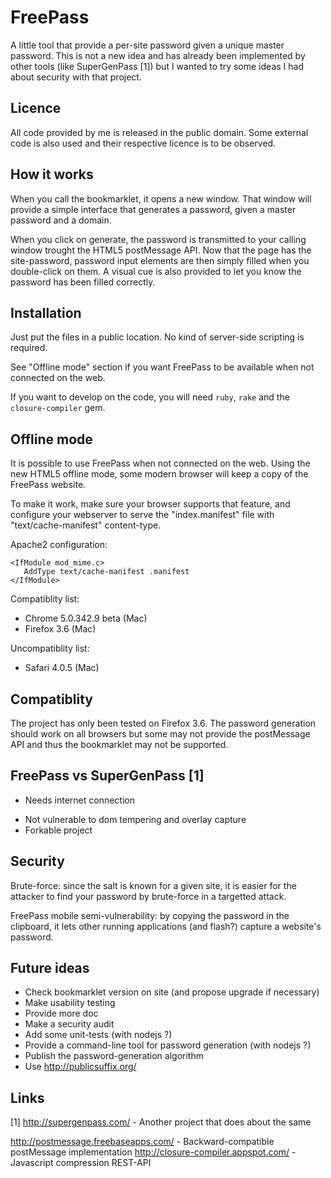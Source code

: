 FreePass
========

A little tool that provide a per-site password given a unique master password.
This is not a new idea and has already been implemented by other tools (like SuperGenPass [1]) but I wanted to try some ideas I had about security with that project.


Licence
-------

All code provided by me is released in the public domain. Some external code is also used and their respective licence is to be observed.

How it works
------------

When you call the bookmarklet, it opens a new window. That window will provide a simple interface that generates a password, given a master password and a domain.

When you click on generate, the password is transmitted to your calling window trought the HTML5 postMessage API. Now that the page has the site-password, password input elements are then simply filled when you double-click on them. A visual cue is also provided to let you know the password has been filled correctly.

Installation
------------

Just put the files in a public location. No kind of server-side scripting is required.

See "Offline mode" section if you want FreePass to be available when not connected on the web.

If you want to develop on the code, you will need `ruby`, `rake` and the `closure-compiler` gem.

Offline mode
------------

It is possible to use FreePass when not connected on the web. Using the new HTML5 offline mode, some modern browser will keep a copy of the FreePass website.

To make it work, make sure your browser supports that feature, and configure your webserver to serve the "index.manifest" file with "text/cache-manifest" content-type.

Apache2 configuration:

    <IfModule mod_mime.c>
       AddType text/cache-manifest .manifest
    </IfModule>


Compatiblity list:
  - Chrome 5.0.342.9 beta (Mac)
  - Firefox 3.6 (Mac)
  
Uncompatiblity list:
  - Safari 4.0.5 (Mac)

Compatiblity
------------

The project has only been tested on Firefox 3.6. The password generation should work on all browsers but some may not provide the postMessage API and thus the bookmarklet may not be supported.

FreePass vs SuperGenPass [1]
------------------------

- Needs internet connection
+ Not vulnerable to dom tempering and overlay capture
+ Forkable project

Security
--------

Brute-force: since the salt is known for a given site, it is easier for the attacker to find your password by brute-force in a targetted attack.

FreePass mobile semi-vulnerability: by copying the password in the clipboard, it lets other running applications (and flash?) capture a website's password.

Future ideas
------------

* Check bookmarklet version on site (and propose upgrade if necessary)
* Make usability testing
* Provide more doc
* Make a security audit
* Add some unit-tests (with nodejs ?)
* Provide a command-line tool for password generation (with nodejs ?)
* Publish the password-generation algorithm
* Use http://publicsuffix.org/

Links
-----

[1] http://supergenpass.com/ - Another project that does about the same

http://postmessage.freebaseapps.com/ - Backward-compatible postMessage implementation
http://closure-compiler.appspot.com/ - Javascript compression REST-API
